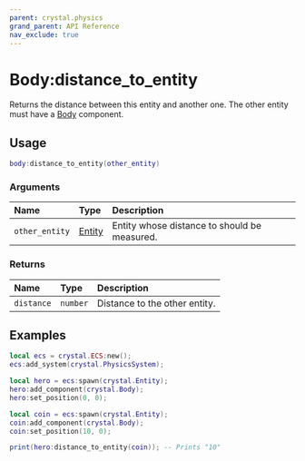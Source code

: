 ```yaml
---
parent: crystal.physics
grand_parent: API Reference
nav_exclude: true
---
```


# Body:distance_to_entity

Returns the distance between this entity and another one. The other entity must have a [Body](body) component.

## Usage

```lua
body:distance_to_entity(other_entity)
```

### Arguments

| Name           | Type                              | Description                                  |
| :------------- | :-------------------------------- | :------------------------------------------- |
| `other_entity` | [Entity](/crystal/api/ecs/entity) | Entity whose distance to should be measured. |

### Returns

| Name       | Type     | Description                   |
| :--------- | :------- | :---------------------------- |
| `distance` | `number` | Distance to the other entity. |

## Examples

```lua
local ecs = crystal.ECS:new();
ecs:add_system(crystal.PhysicsSystem);

local hero = ecs:spawn(crystal.Entity);
hero:add_component(crystal.Body);
hero:set_position(0, 0);

local coin = ecs:spawn(crystal.Entity);
coin:add_component(crystal.Body);
coin:set_position(10, 0);

print(hero:distance_to_entity(coin)); -- Prints "10"
```
